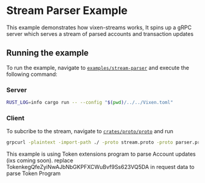 # Stream Parser Example

This example demonstrates how vixen-streams works,
It spins up a gRPC server which serves a stream of parsed accounts and transaction updates

## Running the example

To run the example, navigate to [`examples/stream-parser`](/examples/stream-parser/) and execute the following command:

### Server

```bash
RUST_LOG=info cargo run -- --config "$(pwd)/../../Vixen.toml"
```

### Client

To subcribe to the stream, navigate to [`crates/proto/proto`](/crates/proto/proto/) and run

```bash
grpcurl -plaintext -import-path ./ -proto stream.proto -proto parser.proto -d '{"program": "TokenzQdBNbLqP5VEhdkAS6EPFLC1PHnBqCXEpPxuEb"}' 127.0.0.1:3030 vixen.stream.ProgramStreams/Subscribe
```

This example is using Token extensions program to parse Account updates (ixs coming soon).
replace TokenkegQfeZyiNwAJbNbGKPFXCWuBvf9Ss623VQ5DA in request data to parse Token Program
